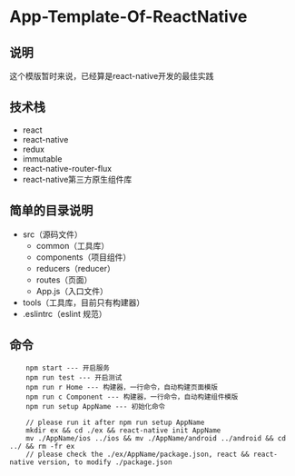 # App-Template-Of-ReactNative

## 说明
这个模版暂时来说，已经算是react-native开发的最佳实践

## 技术栈
- react
- react-native
- redux
- immutable
- react-native-router-flux
- react-native第三方原生组件库

## 简单的目录说明
- src（源码文件）
	- common（工具库）
	- components（项目组件）
	- reducers（reducer）
	- routes（页面）
	- App.js（入口文件）
- tools（工具库，目前只有构建器）
- .eslintrc（eslint 规范）

## 命令
```
	npm start --- 开启服务
	npm run test --- 开启测试
	npm run r Home --- 构建器，一行命令，自动构建页面模版
	npm run c Component --- 构建器，一行命令，自动构建组件模版
	npm run setup AppName --- 初始化命令

	// please run it after npm run setup AppName
	mkdir ex && cd ./ex && react-native init AppName
	mv ./AppName/ios ../ios && mv ./AppName/android ../android && cd ../ && rm -fr ex
	// please check the ./ex/AppName/package.json, react && react-native version, to modify ./package.json

```
